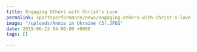 ```yaml
---
title: Engaging Others with Christ's Love
permalink: sportsperformance/news/engaging-others-with-christ's-love
image: "/uploads/Annie in Ukraine (3).JPEG"
date: 2019-06-23 04:00:00 +0000
tags: []

---
```

